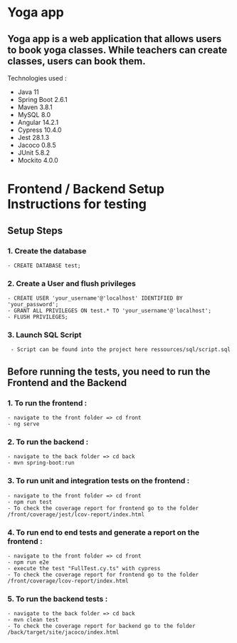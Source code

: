 # Yoga app

## Yoga app is a web application that allows users to book yoga classes. While teachers can create classes, users can book them.  

Technologies used : 
- Java 11
- Spring Boot 2.6.1
- Maven 3.8.1
- MySQL 8.0
- Angular 14.2.1
- Cypress 10.4.0
- Jest 28.1.3
- Jacoco 0.8.5
- JUnit 5.8.2
- Mockito 4.0.0

# Frontend / Backend Setup Instructions for testing

## Setup Steps 

### 1. Create the database
    - CREATE DATABASE test;

### 2. Create a User and flush privileges
    - CREATE USER 'your_username'@'localhost' IDENTIFIED BY 'your_password';
    - GRANT ALL PRIVILEGES ON test.* TO 'your_username'@'localhost';
    - FLUSH PRIVILEGES;

### 3. Launch SQL Script
     - Script can be found into the project here ressources/sql/script.sql


## Before running the tests, you need to run the Frontend and the Backend

### 1. To run the frontend :

    - navigate to the front folder => cd front
    - ng serve

### 2. To run the backend :

    - navigate to the back folder => cd back
    - mvn spring-boot:run 


### 3. To run unit and integration tests on the frontend :

    - navigate to the front folder => cd front 
    - npm run test
    - To check the coverage report for frontend go to the folder /front/coverage/jest/lcov-report/index.html

### 4. To run end to end tests and generate a report on the frontend :

    - navigate to the front folder => cd front
    - npm run e2e
    - execute the test "FullTest.cy.ts" with cypress
    - To check the coverage report for frontend go to the folder /front/coverage/lcov-report/index.html

### 5. To run the backend tests :

    - navigate to the back folder => cd back
    - mvn clean test
    - To check the coverage report for backend go to the folder /back/target/site/jacoco/index.html 
